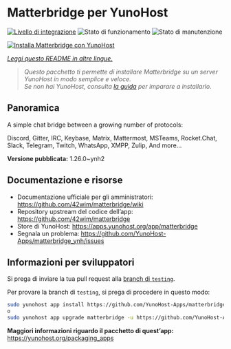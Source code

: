<!--
N.B.: Questo README è stato automaticamente generato da <https://github.com/YunoHost/apps/tree/master/tools/readme_generator>
NON DEVE essere modificato manualmente.
-->

# Matterbridge per YunoHost

[![Livello di integrazione](https://dash.yunohost.org/integration/matterbridge.svg)](https://dash.yunohost.org/appci/app/matterbridge) ![Stato di funzionamento](https://ci-apps.yunohost.org/ci/badges/matterbridge.status.svg) ![Stato di manutenzione](https://ci-apps.yunohost.org/ci/badges/matterbridge.maintain.svg)

[![Installa Matterbridge con YunoHost](https://install-app.yunohost.org/install-with-yunohost.svg)](https://install-app.yunohost.org/?app=matterbridge)

*[Leggi questo README in altre lingue.](./ALL_README.md)*

> *Questo pacchetto ti permette di installare Matterbridge su un server YunoHost in modo semplice e veloce.*  
> *Se non hai YunoHost, consulta [la guida](https://yunohost.org/install) per imparare a installarlo.*

## Panoramica

A simple chat bridge between a growing number of protocols:

Discord, Gitter, IRC, Keybase, Matrix, Mattermost, MSTeams, Rocket.Chat, Slack, Telegram, Twitch, WhatsApp, XMPP, Zulip, And more... 


**Versione pubblicata:** 1.26.0~ynh2
## Documentazione e risorse

- Documentazione ufficiale per gli amministratori: <https://github.com/42wim/matterbridge/wiki>
- Repository upstream del codice dell’app: <https://github.com/42wim/matterbridge>
- Store di YunoHost: <https://apps.yunohost.org/app/matterbridge>
- Segnala un problema: <https://github.com/YunoHost-Apps/matterbridge_ynh/issues>

## Informazioni per sviluppatori

Si prega di inviare la tua pull request alla [branch di `testing`](https://github.com/YunoHost-Apps/matterbridge_ynh/tree/testing).

Per provare la branch di `testing`, si prega di procedere in questo modo:

```bash
sudo yunohost app install https://github.com/YunoHost-Apps/matterbridge_ynh/tree/testing --debug
o
sudo yunohost app upgrade matterbridge -u https://github.com/YunoHost-Apps/matterbridge_ynh/tree/testing --debug
```

**Maggiori informazioni riguardo il pacchetto di quest’app:** <https://yunohost.org/packaging_apps>
